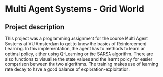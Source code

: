 # Multi Agent Systems - Grid World

## Project description
This project was a programming assignment for the course Multi Agent Systems at VU Amsterdam to get to know the basics of Reinforcement Learning. In this implementation, the agent has to methods to learn an optimal policy, either using Q-Learning or the SARSA algorithm. There are also functions to visualize the state values and the learnt policy for easier comparison between the two algorithms. The training makes use of learning rate decay to have a good balance of exploration-exploitation.